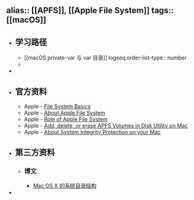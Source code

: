 alias:: [[APFS]], [[Apple File System]]
tags:: [[macOS]]
---

- ## 学习路径
	- [[macOS private-var 与 var 目录]]
	  logseq.order-list-type:: number
	-
-
- ## 官方资料
	- Apple - [File System Basics](https://developer.apple.com/library/content/documentation/FileManagement/Conceptual/FileSystemProgrammingGuide/FileSystemOverview/FileSystemOverview.html)
	- Apple - [About Apple File System](https://developer.apple.com/documentation/foundation/file_system/about_apple_file_system)
	- Apple - [Role of Apple File System](https://support.apple.com/guide/security/role-of-apple-file-system-seca6147599e/1/web/1)
	- Apple - [Add, delete, or erase APFS Volumes in Disk Utility on Mac](https://support.apple.com/guide/disk-utility/add-erase-or-delete-apfs-volumes-dskua9e6a110/mac)
	- Apple - [About System Integrity Protection on your Mac](https://support.apple.com/HT204899)
- ## 第三方资料
	- ### 博文
		- [Mac OS X 的系统目录结构](https://www.cnblogs.com/gujiande/p/9447006.html)
-